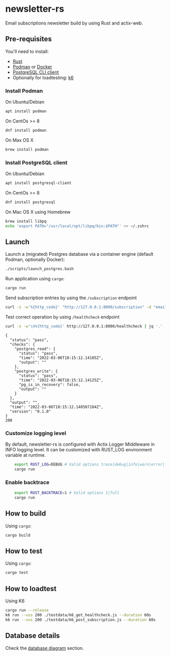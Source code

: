 # newsletter-rs
Email subscriptions newsletter build by using Rust and actix-web.

## Pre-requisites

You'll need to install:

- [Rust](https://www.rust-lang.org/tools/install)
- [Podman](https://podman.io/getting-started/installation) or [Docker](https://docs.docker.com/get-docker/)
- [PostgreSQL CLI client](https://www.postgresql.org/download/)
- Optionally for loadtesting: [k6](https://k6.io/docs/getting-started/installation/)

### Install Podman

On Ubuntu/Debian

```bash
apt install podman
```

On CentOs >= 8

```bash
dnf install podman
```

On Max OS X

```sh
brew install podman
```

### Install PostgreSQL client

On Ubuntu/Debian

```bash
apt install postgresql-client
```

On CentOs >= 8

```bash
dnf install postgresql
```

On Mac OS X using Homebrew

```sh
brew install libpq
echo 'export PATH="/usr/local/opt/libpq/bin:$PATH"' >> ~/.zshrc
```

## Launch

Launch a (migrated) Postgres database via a container engine (default Podman, optionally Docker):

```bash
./scripts/launch_postgres.bash
```

Run application using `cargo`:

```bash
cargo run
```

Send subscription entries by using the `/subscription` endpoint

```bash
curl -s -w'%{http_code}' "http://127.0.0.1:8000/subscription" -d "email=email%40drconopoima.com&name=Jane%20Doe"
```

Test correct operation by using `/healthcheck` endpoint

```bash
curl -s -w'\n%{http_code}' http://127.0.0.1:8000/healthcheck | jq '.'
```

```text
{
  "status": "pass",
  "checks": {
    "postgres_read": {
      "status": "pass",
      "time": "2022-03-06T18:15:12.14105Z",
      "output": ""
    },
    "postgres_write": {
      "status": "pass",
      "time": "2022-03-06T18:15:12.14125Z",
      "pg_is_in_recovery": false,
      "output": ""
    }
  },
  "output": "",
  "time": "2022-03-06T18:15:12.140507104Z",
  "version": "0.1.0"
}
200
```

### Customize logging level

By default, newsletter-rs is configured with Actix Logger Middleware in INFO logging level. It can be customized with RUST_LOG environment variable at runtime.

```sh
    export RUST_LOG=DEBUG # Valid options trace|debug|info|warn|error|fatal
    cargo run
```

### Enable backtrace

```sh
    export RUST_BACKTRACE=1 # Valid options 1|full
    cargo run
```

## How to build

Using `cargo`:

```bash
cargo build
```

## How to test

Using `cargo`:

```bash
cargo test 
```

## How to loadtest

Using K6

```bash
cargo run --release
k6 run --vus 200 ./testdata/k6_get_healthcheck.js --duration 60s
k6 run --vus 200 ./testdata/k6_post_subscription.js --duration 60s
```

## Database details

Check the [database diagram](database_diagram.md) section.
